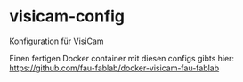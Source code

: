 # visicam-config
Konfiguration für VisiCam

Einen fertigen Docker container mit diesen configs gibts hier: https://github.com/fau-fablab/docker-visicam-fau-fablab
